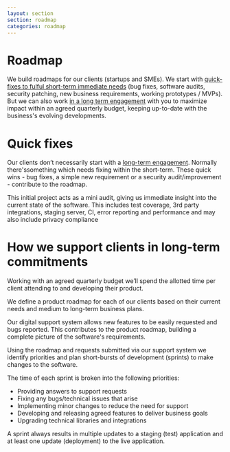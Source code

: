 ```yaml
---
layout: section
section: roadmap
categories: roadmap
---
```


# Roadmap

We build roadmaps for our clients (startups and SMEs). We start with [quick-fixes to fulful short-term immediate needs](#quick_fixes) (bug fixes, software audits, security patching, new business requirements, working prototypes / MVPs). But we can also work [in a long term engagement](#long_term) with you to maximize impact within an agreed quarterly budget, keeping up-to-date with the business's evolving developments.

# <a name="quick_fixes">Quick fixes</a>

Our clients don’t necessarily start with a [long-term engagement](roadmap#long_term). Normally there'ssomething which needs fixing within the short-term. These quick wins - bug fixes, a simple new requirement or a security audit/improvement - contribute to the roadmap.

This initial project acts as a mini audit, giving us immediate insight into the current state of the software. This includes test coverage, 3rd party integrations, staging server, CI, error reporting and performance and may also include privacy compliance 

# <a name="long_term">How we support clients in long-term commitments</a>

Working with an agreed quarterly budget we’ll spend the allotted time per client attending to and developing their product.

We define a product roadmap for each of our clients based on their current needs and medium to long-term business plans.

Our digital support system allows new features to be easily requested and bugs reported. This contributes to the product roadmap, building a complete picture of the software's requirements.

Using the roadmap and requests submitted via our support system we identify priorities and plan short-bursts of development (sprints) to make changes to the software.

The time of each sprint is broken into the following priorities:

* Providing answers to support requests
* Fixing any bugs/technical issues that arise
* Implementing minor changes to reduce the need for support
* Developing and releasing agreed features to deliver business goals
* Upgrading technical libraries and integrations

A sprint always results in multiple updates to a staging (test) application and at least one update (deployment) to the live application.
